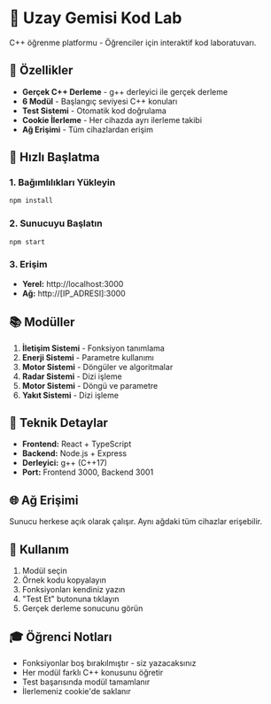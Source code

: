 # 🚀 Uzay Gemisi Kod Lab

C++ öğrenme platformu - Öğrenciler için interaktif kod laboratuvarı.

## 🎯 Özellikler

- **Gerçek C++ Derleme** - g++ derleyici ile gerçek derleme
- **6 Modül** - Başlangıç seviyesi C++ konuları
- **Test Sistemi** - Otomatik kod doğrulama
- **Cookie İlerleme** - Her cihazda ayrı ilerleme takibi
- **Ağ Erişimi** - Tüm cihazlardan erişim

## 🚀 Hızlı Başlatma

### 1. Bağımlılıkları Yükleyin
```bash
npm install
```

### 2. Sunucuyu Başlatın
```bash
npm start
```

### 3. Erişim
- **Yerel:** http://localhost:3000
- **Ağ:** http://[IP_ADRESI]:3000

## 📚 Modüller

1. **İletişim Sistemi** - Fonksiyon tanımlama
2. **Enerji Sistemi** - Parametre kullanımı
3. **Motor Sistemi** - Döngüler ve algoritmalar
4. **Radar Sistemi** - Dizi işleme
5. **Motor Sistemi** - Döngü ve parametre
6. **Yakıt Sistemi** - Dizi işleme

## 🔧 Teknik Detaylar

- **Frontend:** React + TypeScript
- **Backend:** Node.js + Express
- **Derleyici:** g++ (C++17)
- **Port:** Frontend 3000, Backend 3001

## 🌐 Ağ Erişimi

Sunucu herkese açık olarak çalışır. Aynı ağdaki tüm cihazlar erişebilir.

## 📝 Kullanım

1. Modül seçin
2. Örnek kodu kopyalayın
3. Fonksiyonları kendiniz yazın
4. "Test Et" butonuna tıklayın
5. Gerçek derleme sonucunu görün

## 🎓 Öğrenci Notları

- Fonksiyonlar boş bırakılmıştır - siz yazacaksınız
- Her modül farklı C++ konusunu öğretir
- Test başarısında modül tamamlanır
- İlerlemeniz cookie'de saklanır